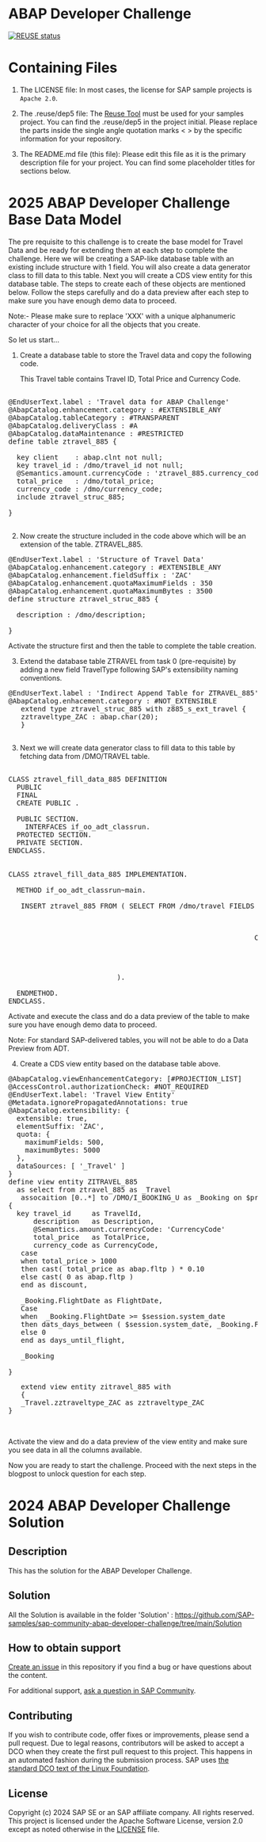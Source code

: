 # ABAP Developer Challenge
[![REUSE status](https://api.reuse.software/badge/github.com/Navjot-Singh718/sap-community-abap-developer-challenge)](https://api.reuse.software/info/github.com/Navjot-Singh718/sap-community-abap-developer-challenge)

# Containing Files

1. The LICENSE file:
In most cases, the license for SAP sample projects is `Apache 2.0`.

2. The .reuse/dep5 file: 
The [Reuse Tool](https://reuse.software/) must be used for your samples project. You can find the .reuse/dep5 in the project initial. Please replace the parts inside the single angle quotation marks < > by the specific information for your repository.

3. The README.md file (this file):
Please edit this file as it is the primary description file for your project. You can find some placeholder titles for sections below.

# 2025 ABAP Developer Challenge Base Data Model

The pre requisite to this challenge is to create the base model for Travel Data and be ready for extending them at each step to complete the challenge. Here we will be creating a SAP-like database table with an existing include structure with 1 field. You will also create a data generator class to fill data to this table. Next you will create a CDS view entity for this database table. The steps to create each of these objects are mentioned below. Follow the steps carefully and do a data preview after each step to make sure you have enough demo data to proceed. 

Note:- Please make sure to replace 'XXX' with a unique alphanumeric character of your choice for all the objects that you create.

So let us start...

1. Create a database table to store the Travel data and copy the following code.

   This Travel table contains Travel ID, Total Price and Currency Code.

<pre lang="ABAP">

@EndUserText.label : 'Travel data for ABAP Challenge'
@AbapCatalog.enhancement.category : #EXTENSIBLE_ANY
@AbapCatalog.tableCategory : #TRANSPARENT
@AbapCatalog.deliveryClass : #A
@AbapCatalog.dataMaintenance : #RESTRICTED
define table ztravel_885 {
 
  key client    : abap.clnt not null;
  key travel_id : /dmo/travel_id not null;
  @Semantics.amount.currencyCode : 'ztravel_885.currency_code'
  total_price   : /dmo/total_price;
  currency_code : /dmo/currency_code;
  include ztravel_struc_885;
 
}

</pre>

2.  Now create the structure included in the code above which will be an extension of the table.
    ZTRAVEL_885.
    
<pre lang="ABAP">
@EndUserText.label : 'Structure of Travel Data'
@AbapCatalog.enhancement.category : #EXTENSIBLE_ANY
@AbapCatalog.enhancement.fieldSuffix : 'ZAC'
@AbapCatalog.enhancement.quotaMaximumFields : 350
@AbapCatalog.enhancement.quotaMaximumBytes : 3500
define structure ztravel_struc_885 {
 
  description : /dmo/description;
 
}
</pre> 

Activate the structure first and then the table to complete the table creation.

3. Extend the database table ZTRAVEL from task 0 (pre-requisite) by adding a new field TravelType following SAP's extensibility naming conventions.
<pre lang="ABAP">
@EndUserText.label : 'Indirect Append Table for ZTRAVEL_885'
@AbapCatalog.enhacement.category : #NOT_EXTENSIBLE
   extend type ztravel_struc_885 with z885_s_ext_travel {
   zztraveltype_ZAC : abap.char(20);
   }
   </pre>

3.  Next we will create data generator class to fill data to this table by fetching data from 
    /DMO/TRAVEL table.
    

<pre lang="ABAP">

CLASS ztravel_fill_data_885 DEFINITION
  PUBLIC
  FINAL
  CREATE PUBLIC .
 
  PUBLIC SECTION.
    INTERFACES if_oo_adt_classrun.
  PROTECTED SECTION.
  PRIVATE SECTION.
ENDCLASS.
 
 
CLASS ztravel_fill_data_885 IMPLEMENTATION.
 
  METHOD if_oo_adt_classrun~main.
 
   INSERT ztravel_885 FROM ( SELECT FROM /dmo/travel FIELDS travel_id, 
                                                            total_price, 
                                                            currency_code, 
                                                            description,
                                                           CASE
                                                             WHEN total_price > 4500 THEN 'Business'
                                                             WHEN total_price > 3000 THEN 'Premium Economy'
                                                             ELSE 'Economy'
                                                             END
                          ).
 
  ENDMETHOD.
ENDCLASS.
</pre>

Activate and execute the class and do a data preview of the table to make sure you have enough demo data to proceed.

Note: For standard SAP-delivered tables, you will not be able to do a Data Preview from ADT.


4.  Create a CDS view entity based on the database table above.

<pre lang="ABAP">
@AbapCatalog.viewEnhancementCategory: [#PROJECTION_LIST]
@AccessControl.authorizationCheck: #NOT_REQUIRED
@EndUserText.label: 'Travel View Entity'
@Metadata.ignorePropagatedAnnotations: true
@AbapCatalog.extensibility: {
  extensible: true,
  elementSuffix: 'ZAC',
  quota: {
    maximumFields: 500,
    maximumBytes: 5000
  },
  dataSources: [ '_Travel' ]
}
define view entity ZITRAVEL_885
  as select from ztravel_885 as _Travel
   assocaition [0..*] to /DMO/I_BOOKING_U as _Booking on $projection.TravelId = _Booking.TravelID
{
  key travel_id     as TravelId,
      description   as Description,
      @Semantics.amount.currencyCode: 'CurrencyCode'
      total_price   as TotalPrice,
      currency_code as CurrencyCode,
   case 
   when total_price > 1000
   then cast( total_price as abap.fltp ) * 0.10
   else cast( 0 as abap.fltp )
   end as discount,
   
   _Booking.FlightDate as FlightDate,
   Case
   when  _Booking.FlightDate >= $session.system_date
   then dats_days_between ( $session.system_date, _Booking.FlightDate )
   else 0
   end as days_until_flight,

   _Booking
   
}
</pre>

<pre lang="ABAP">
   extend view entity zitravel_885 with
   {
   _Travel.zztraveltype_ZAC as zztraveltype_ZAC
}

   </pre>
Activate the view and do a data preview of the view entity and make sure you see data in all the columns available.

Now you are ready to start the challenge. Proceed with the next steps in the blogpost to unlock question for each step.


# 2024 ABAP Developer Challenge Solution
<!-- Please include descriptive title -->

<!--- Register repository https://api.reuse.software/register, then add REUSE badge:
[![REUSE status](https://api.reuse.software/badge/github.com/SAP-samples/REPO-NAME)](https://api.reuse.software/info/github.com/SAP-samples/REPO-NAME)
-->

## Description
This has the solution for the ABAP Developer Challenge.

## Solution
All the Solution is available in the folder 'Solution' : https://github.com/SAP-samples/sap-community-abap-developer-challenge/tree/main/Solution


## How to obtain support
[Create an issue](https://github.com/SAP-samples/<repository-name>/issues) in this repository if you find a bug or have questions about the content.
 
For additional support, [ask a question in SAP Community](https://answers.sap.com/questions/ask.html).

## Contributing
If you wish to contribute code, offer fixes or improvements, please send a pull request. Due to legal reasons, contributors will be asked to accept a DCO when they create the first pull request to this project. This happens in an automated fashion during the submission process. SAP uses [the standard DCO text of the Linux Foundation](https://developercertificate.org/).

## License
Copyright (c) 2024 SAP SE or an SAP affiliate company. All rights reserved. This project is licensed under the Apache Software License, version 2.0 except as noted otherwise in the [LICENSE](LICENSE) file.
